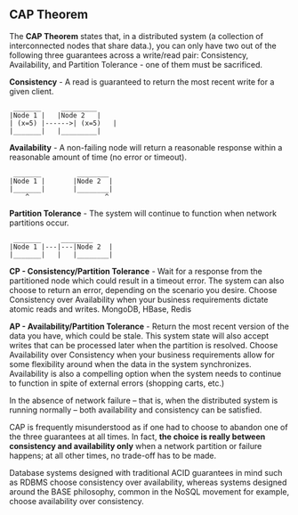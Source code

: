 **CAP Theorem**
---------------

The **CAP Theorem** states that, in a distributed system (a collection of interconnected nodes that share data.), you can only have two out of the following three guarantees across a write/read pair: Consistency, Availability, and Partition Tolerance - one of them must be sacrificed.

**Consistency** - A read is guaranteed to return the most recent write for a given client.
```
 _______	 _________
|Node 1	|	|Node 2	  |
| (x=5)	|------>| (x=5)	  |
|_______|	|_________|
```

**Availability** - A non-failing node will return a reasonable response within a reasonable amount of time (no error or timeout).
```
 _______		 ________
|Node 1	|		|Node 2	 |
|_______|		|________|
    ^		            ^
```
**Partition Tolerance** - The system will continue to function when network partitions occur.
```
 _______	 ________
|Node 1	|---|---|Node 2	 |
|_______|   |	|________|

```
**CP - Consistency/Partition Tolerance** - Wait for a response from the partitioned node which could result in a timeout error. The system can also choose to return an error, depending on the scenario you desire. Choose Consistency over Availability when your business requirements dictate atomic reads and writes.
MongoDB, HBase, Redis 

**AP - Availability/Partition Tolerance** - Return the most recent version of the data you have, which could be stale. This system state will also accept writes that can be processed later when the partition is resolved. Choose Availability over Consistency when your business requirements allow for some flexibility around when the data in the system synchronizes. Availability is also a compelling option when the system needs to continue to function in spite of external errors (shopping carts, etc.)

In the absence of network failure – that is, when the distributed system is running normally – both availability and consistency can be satisfied.

CAP is frequently misunderstood as if one had to choose to abandon one of the three guarantees at all times. In fact, **the choice is really between consistency and availability only** when a network partition or failure happens; at all other times, no trade-off has to be made.

Database systems designed with traditional ACID guarantees in mind such as RDBMS choose consistency over availability, whereas systems designed around the BASE philosophy, common in the NoSQL movement for example, choose availability over consistency.
